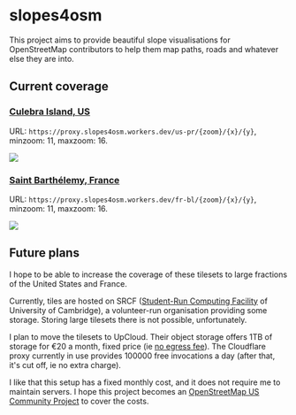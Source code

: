 # slopes4osm

This project aims to provide beautiful slope visualisations for OpenStreetMap contributors to help them map paths, roads and whatever else they are into.

## Current coverage

### [Culebra Island, US](https://github.com/osmlab/editor-layer-index/blob/gh-pages/sources/north-america/us/pr/usgs-culebra-slope.geojson)

URL: `https://proxy.slopes4osm.workers.dev/us-pr/{zoom}/{x}/{y}`, minzoom: 11, maxzoom: 16.

![](https://i.imgur.com/jur1mFv.jpeg)

### [Saint Barthélemy, France](https://github.com/osmlab/editor-layer-index/blob/gh-pages/sources/europe/fr/ign-bl-slope.geojson)

URL: `https://proxy.slopes4osm.workers.dev/fr-bl/{zoom}/{x}/{y}`, minzoom: 11, maxzoom: 16.

![](https://i.imgur.com/JFJ0E15.jpeg)

## Future plans

I hope to be able to increase the coverage of these tilesets to large fractions of the United States and France.

Currently, tiles are hosted on SRCF ([Student-Run Computing Facility](https://www.srcf.net/) of University of Cambridge), a volunteer-run organisation providing some storage. Storing large tilesets there is not possible, unfortunately.

I plan to move the tilesets to UpCloud. Their object storage offers 1TB of storage for €20 a month, fixed price (ie [no egress fee](https://upcloud.com/products/object-storage/)).
The Cloudflare proxy currently in use provides 100000 free invocations a day (after that, it's cut off, ie no extra charge).

I like that this setup has a fixed monthly cost, and it does not require me to maintain servers. I hope this project becomes an [OpenStreetMap US Community Project](https://openstreetmap.us/our-work/community-charter-projects/) to cover the costs.

